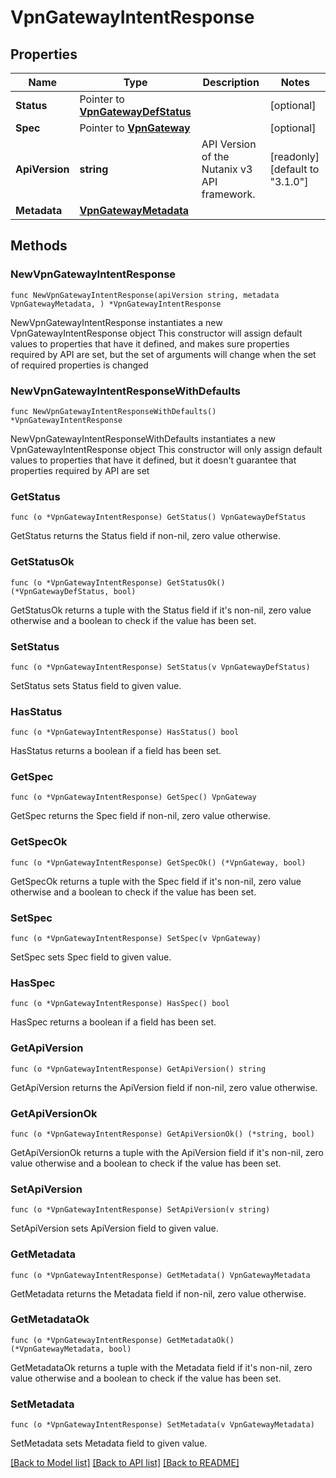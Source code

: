 # VpnGatewayIntentResponse

## Properties

Name | Type | Description | Notes
------------ | ------------- | ------------- | -------------
**Status** | Pointer to [**VpnGatewayDefStatus**](VpnGatewayDefStatus.md) |  | [optional] 
**Spec** | Pointer to [**VpnGateway**](VpnGateway.md) |  | [optional] 
**ApiVersion** | **string** | API Version of the Nutanix v3 API framework. | [readonly] [default to "3.1.0"]
**Metadata** | [**VpnGatewayMetadata**](VpnGatewayMetadata.md) |  | 

## Methods

### NewVpnGatewayIntentResponse

`func NewVpnGatewayIntentResponse(apiVersion string, metadata VpnGatewayMetadata, ) *VpnGatewayIntentResponse`

NewVpnGatewayIntentResponse instantiates a new VpnGatewayIntentResponse object
This constructor will assign default values to properties that have it defined,
and makes sure properties required by API are set, but the set of arguments
will change when the set of required properties is changed

### NewVpnGatewayIntentResponseWithDefaults

`func NewVpnGatewayIntentResponseWithDefaults() *VpnGatewayIntentResponse`

NewVpnGatewayIntentResponseWithDefaults instantiates a new VpnGatewayIntentResponse object
This constructor will only assign default values to properties that have it defined,
but it doesn't guarantee that properties required by API are set

### GetStatus

`func (o *VpnGatewayIntentResponse) GetStatus() VpnGatewayDefStatus`

GetStatus returns the Status field if non-nil, zero value otherwise.

### GetStatusOk

`func (o *VpnGatewayIntentResponse) GetStatusOk() (*VpnGatewayDefStatus, bool)`

GetStatusOk returns a tuple with the Status field if it's non-nil, zero value otherwise
and a boolean to check if the value has been set.

### SetStatus

`func (o *VpnGatewayIntentResponse) SetStatus(v VpnGatewayDefStatus)`

SetStatus sets Status field to given value.

### HasStatus

`func (o *VpnGatewayIntentResponse) HasStatus() bool`

HasStatus returns a boolean if a field has been set.

### GetSpec

`func (o *VpnGatewayIntentResponse) GetSpec() VpnGateway`

GetSpec returns the Spec field if non-nil, zero value otherwise.

### GetSpecOk

`func (o *VpnGatewayIntentResponse) GetSpecOk() (*VpnGateway, bool)`

GetSpecOk returns a tuple with the Spec field if it's non-nil, zero value otherwise
and a boolean to check if the value has been set.

### SetSpec

`func (o *VpnGatewayIntentResponse) SetSpec(v VpnGateway)`

SetSpec sets Spec field to given value.

### HasSpec

`func (o *VpnGatewayIntentResponse) HasSpec() bool`

HasSpec returns a boolean if a field has been set.

### GetApiVersion

`func (o *VpnGatewayIntentResponse) GetApiVersion() string`

GetApiVersion returns the ApiVersion field if non-nil, zero value otherwise.

### GetApiVersionOk

`func (o *VpnGatewayIntentResponse) GetApiVersionOk() (*string, bool)`

GetApiVersionOk returns a tuple with the ApiVersion field if it's non-nil, zero value otherwise
and a boolean to check if the value has been set.

### SetApiVersion

`func (o *VpnGatewayIntentResponse) SetApiVersion(v string)`

SetApiVersion sets ApiVersion field to given value.


### GetMetadata

`func (o *VpnGatewayIntentResponse) GetMetadata() VpnGatewayMetadata`

GetMetadata returns the Metadata field if non-nil, zero value otherwise.

### GetMetadataOk

`func (o *VpnGatewayIntentResponse) GetMetadataOk() (*VpnGatewayMetadata, bool)`

GetMetadataOk returns a tuple with the Metadata field if it's non-nil, zero value otherwise
and a boolean to check if the value has been set.

### SetMetadata

`func (o *VpnGatewayIntentResponse) SetMetadata(v VpnGatewayMetadata)`

SetMetadata sets Metadata field to given value.



[[Back to Model list]](../README.md#documentation-for-models) [[Back to API list]](../README.md#documentation-for-api-endpoints) [[Back to README]](../README.md)


